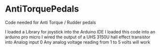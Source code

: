 # AntiTorquePedals
Code needed for Anti Torque / Rudder pedals

I loaded a Library for joystick into the Arduino IDE
I loaded this code into an arduino pro micro
I wired the output of a UHS 3150U hall effect transistor into Analog input 0
Any analog voltage reading from 1 to 5 volts will work
  
